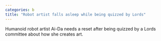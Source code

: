 ```yaml
---
categories: b
title: "Robot artist falls asleep while being quizzed by Lords"
---
```

Humanoid robot artist Ai-Da needs a reset after being quizzed by a Lords committee about how she creates art.